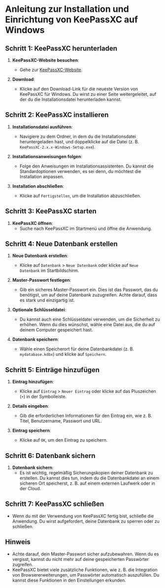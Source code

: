# Anleitung zur Installation und Einrichtung von KeePassXC auf Windows

## Schritt 1: KeePassXC herunterladen

1. **KeePassXC-Website besuchen**:
   - Gehe zur [KeePassXC-Website](https://keepassxc.org/download/#windows).

2. **Download**:
   - Klicke auf den Download-Link für die neueste Version von KeePassXC für Windows. Du wirst zu einer Seite weitergeleitet, auf der du die Installationsdatei herunterladen kannst.

## Schritt 2: KeePassXC installieren

1. **Installationsdatei ausführen**:
   - Navigiere zu dem Ordner, in dem du die Installationsdatei heruntergeladen hast, und doppelklicke auf die Datei (z. B. `KeePassXC-2.x.x-Windows-Setup.exe`).

2. **Installationsanweisungen folgen**:
   - Folge den Anweisungen im Installationsassistenten. Du kannst die Standardoptionen verwenden, es sei denn, du möchtest die Installation anpassen.

3. **Installation abschließen**:
   - Klicke auf `Fertigstellen`, um die Installation abzuschließen.

## Schritt 3: KeePassXC starten

1. **KeePassXC öffnen**:
   - Suche nach KeePassXC im Startmenü und öffne die Anwendung.

## Schritt 4: Neue Datenbank erstellen

1. **Neue Datenbank erstellen**:
   - Klicke auf `Datenbank` > `Neue Datenbank` oder klicke auf `Neue Datenbank` im Startbildschirm.

2. **Master-Passwort festlegen**:
   - Gib ein sicheres Master-Passwort ein. Dies ist das Passwort, das du benötigst, um auf deine Datenbank zuzugreifen. Achte darauf, dass es stark und einzigartig ist.

3. **Optionale Schlüsseldatei**:
   - Du kannst auch eine Schlüsseldatei verwenden, um die Sicherheit zu erhöhen. Wenn du dies wünschst, wähle eine Datei aus, die du auf deinem Computer gespeichert hast.

4. **Datenbank speichern**:
   - Wähle einen Speicherort für deine Datenbankdatei (z. B. `mydatabase.kdbx`) und klicke auf `Speichern`.

## Schritt 5: Einträge hinzufügen

1. **Eintrag hinzufügen**:
   - Klicke auf `Eintrag` > `Neuer Eintrag` oder klicke auf das Pluszeichen (`+`) in der Symbolleiste.

2. **Details eingeben**:
   - Gib die erforderlichen Informationen für den Eintrag ein, wie z. B. Titel, Benutzername, Passwort und URL.

3. **Eintrag speichern**:
   - Klicke auf `OK`, um den Eintrag zu speichern.

## Schritt 6: Datenbank sichern

1. **Datenbank sichern**:
   - Es ist wichtig, regelmäßig Sicherungskopien deiner Datenbank zu erstellen. Du kannst dies tun, indem du die Datenbankdatei an einem sicheren Ort speicherst, z. B. auf einem externen Laufwerk oder in der Cloud.

## Schritt 7: KeePassXC schließen

- Wenn du mit der Verwendung von KeePassXC fertig bist, schließe die Anwendung. Du wirst aufgefordert, deine Datenbank zu sperren oder zu schließen.

## Hinweis

- Achte darauf, dein Master-Passwort sicher aufzubewahren. Wenn du es vergisst, kannst du nicht mehr auf deine gespeicherten Passwörter zugreifen.
- KeePassXC bietet viele zusätzliche Funktionen, wie z. B. die Integration von Browsererweiterungen, um Passwörter automatisch auszufüllen. Du kannst diese Funktionen in den Einstellungen erkunden.

